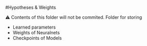 #Hypotheses & Weights

:warning: Contents of this folder will not be commited.
Folder for storing <br>
* Learned parameters <br>
* Weights of Neuralnets <br>
* Checkpoints of Models <br>
